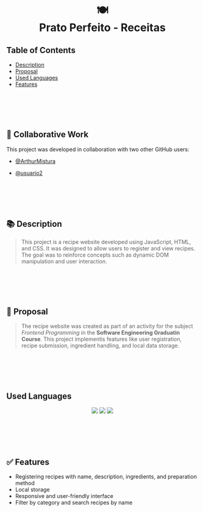 <h1 align="center">
    🍽️<br>Prato Perfeito - Receitas
</h1>

## Table of Contents
  * [Description](#description)
  * [Proposal](#proposal)
  * [Used Languages](#used-languages)
  * [Features](#features)

<br><br><br><br>
## 🤝 Collaborative Work
This project was developed in collaboration with two other GitHub users:

- [@ArthurMistura](https://github.com/ArthurMistura)
- [@usuario2](https://github.com/usuario2)

  <br><br><br><br>

<a name="description"></a>
## 📚 Description
> This project is a recipe website developed using JavaScript, HTML, and CSS. It was designed to allow users to register and view recipes. The goal was to reinforce concepts such as dynamic DOM manipulation and user interaction.

<br><br><br><br>

<a name="proposal"></a>
## 📑 Proposal
> The recipe website was created as part of an activity for the subject *Frontend Programming* in the **Software Engineering Graduatin Course**. This project implementis features like user registration, recipe submission, ingredient handling, and local data storage.

<br><br><br><br>

<a name="used-languages"></a>
## Used Languages
<p align="center">
    <img src="https://img.shields.io/badge/HTML5-E34F26?style=for-the-badge&logo=html5&logoColor=white" />
    <img src="https://img.shields.io/badge/CSS-239120?&style=for-the-badge&logo=css3&logoColor=white" />
    <img src="https://img.shields.io/badge/JavaScript-F7DF1E?style=for-the-badge&logo=javascript&logoColor=black" />
</p>

<br><br><br><br>

<a name="features"></a>
## ✅ Features
- Registering recipes with name, description, ingredients, and preparation method
- Local storage
- Responsive and user-friendly interface
- Filter by category and search recipes by name

<br><br><br><br>


